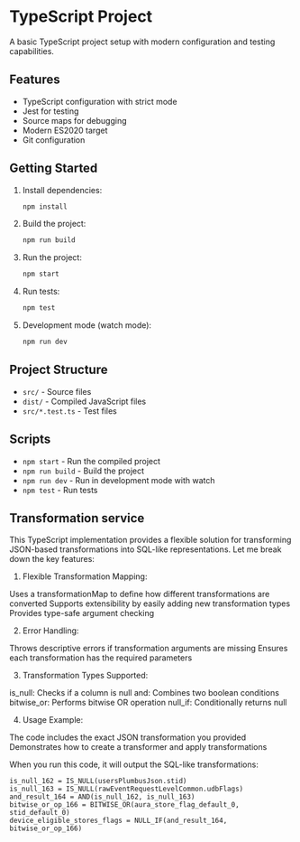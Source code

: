 # TypeScript Project

A basic TypeScript project setup with modern configuration and testing capabilities.

## Features

- TypeScript configuration with strict mode
- Jest for testing
- Source maps for debugging
- Modern ES2020 target
- Git configuration

## Getting Started

1. Install dependencies:
   ```bash
   npm install
   ```

2. Build the project:
   ```bash
   npm run build
   ```

3. Run the project:
   ```bash
   npm start
   ```

4. Run tests:
   ```bash
   npm test
   ```

5. Development mode (watch mode):
   ```bash
   npm run dev
   ```

## Project Structure

- `src/` - Source files
- `dist/` - Compiled JavaScript files
- `src/*.test.ts` - Test files

## Scripts

- `npm start` - Run the compiled project
- `npm run build` - Build the project
- `npm run dev` - Run in development mode with watch
- `npm test` - Run tests 

## Transformation service

This TypeScript implementation provides a flexible solution for transforming JSON-based transformations into SQL-like representations. Let me break down the key features:

1. Flexible Transformation Mapping:

Uses a transformationMap to define how different transformations are converted
Supports extensibility by easily adding new transformation types
Provides type-safe argument checking


2. Error Handling:

Throws descriptive errors if transformation arguments are missing
Ensures each transformation has the required parameters


3. Transformation Types Supported:

is_null: Checks if a column is null
and: Combines two boolean conditions
bitwise_or: Performs bitwise OR operation
null_if: Conditionally returns null


4. Usage Example:

The code includes the exact JSON transformation you provided
Demonstrates how to create a transformer and apply transformations



When you run this code, it will output the SQL-like transformations:
```
is_null_162 = IS_NULL(usersPlumbusJson.stid)
is_null_163 = IS_NULL(rawEventRequestLevelCommon.udbFlags)
and_result_164 = AND(is_null_162, is_null_163)
bitwise_or_op_166 = BITWISE_OR(aura_store_flag_default_0, stid_default_0)
device_eligible_stores_flags = NULL_IF(and_result_164, bitwise_or_op_166)
```
